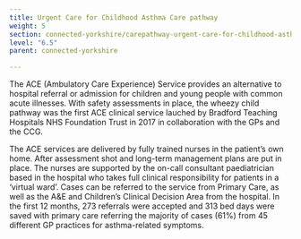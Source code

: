 ```yaml
---
title: Urgent Care for Childhood Asthma Care pathway
weight: 5
section: connected-yorkshire/carepathway-urgent-care-for-childhood-asthma
level: "6.5"
parent: connected-yorkshire

---
```


The ACE (Ambulatory Care Experience) Service provides an alternative to hospital referral or admission for children and young people with common acute illnesses. With safety assessments in place, the wheezy child pathway was the first ACE clinical service lauched by Bradford Teaching Hospitals NHS Foundation Trust in 2017 in collaboration with the GPs and the CCG.

The ACE services are delivered by fully trained nurses in the patient’s own home. After assessment shot and long-term management plans are put in place. The nurses are supported by the on-call consultant paediatrician based in the hospital who takes full clinical responsibility for patients in a ‘virtual ward’. Cases can be referred to the service from Primary Care, as well as the A&E and Children’s Clinical Decision Area from the hospital. In the first 12 months, 273 referrals were accepted and 313 bed days were saved with primary care referring the majority of cases (61%) from 45 different GP practices for asthma-related symptoms. 
